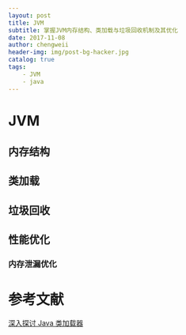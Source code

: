 ```yaml
---
layout: post
title: JVM
subtitle: 掌握JVM内存结构、类加载与垃圾回收机制及其优化
date: 2017-11-08
author: chengweii
header-img: img/post-bg-hacker.jpg
catalog: true
tags:
    - JVM
    - java
---
```


# JVM

## 内存结构

## 类加载

## 垃圾回收

## 性能优化
### 内存泄漏优化

# 参考文献
[深入探讨 Java 类加载器](https://www.ibm.com/developerworks/cn/java/j-lo-classloader/)  
